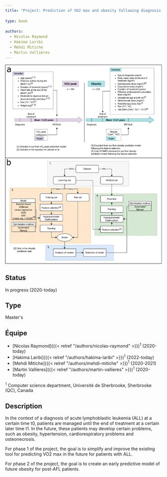 ```yaml
---
title: "Project: Prediction of VO2 max and obesity following diagnosis of acute lymphoblastic leukemia"

type: book

authors:
  - Nicolas Raymond
  - Hakima Laribi
  - Mehdi Mitiche
  - Martin Vallières
---
```


![Project presentation](introduction_figure.png "")

## Status

In progress (2020-today)

## Type

Master's

## Équipe

- [Nicolas Raymond]({{< relref "/authors/nicolas-raymond" >}})<sup>1</sup> (2020-today)
- [Hakima Laribi]({{< relref "/authors/hakima-laribi" >}})<sup>1</sup> (2022-today)
- [Mehdi Mitiche]({{< relref "/authors/mehdi-mitiche" >}})<sup>1</sup> (2020-2021)
- [Martin Vallières]({{< relref "/authors/martin-vallieres" >}})<sup>1</sup> (2020-today)

<sup>1</sup> Computer science department, Université de Sherbrooke, Sherbrooke (QC), Canada

## Description

In the context of a diagnosis of acute lymphoblastic leukemia (ALL) at a certain time t0, patients are managed until 
the end of treatment at a certain later time t1. In the future, these patients may develop certain problems, such as 
obesity, hypertension, cardiorespiratory problems and osteonecrosis.

For phase 1 of the project, the goal is to simplify and improve the existing tool for predicting VO2 max in the 
future for patients with ALL.

For phase 2 of the project, the goal is to create an early predictive model of future obesity for post-AFL patients.
